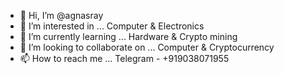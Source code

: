 - 👋 Hi, I’m @agnasray
- 👀 I’m interested in ... Computer & Electronics
- 🌱 I’m currently learning ... Hardware & Crypto mining
- 💞️ I’m looking to collaborate on ... Computer & Cryptocurrency
- 📫 How to reach me ... Telegram - +919038071955

<!---
agnasray/agnasray is a ✨ special ✨ repository because its `README.md` (this file) appears on your GitHub profile.
You can click the Preview link to take a look at your changes.
--->
